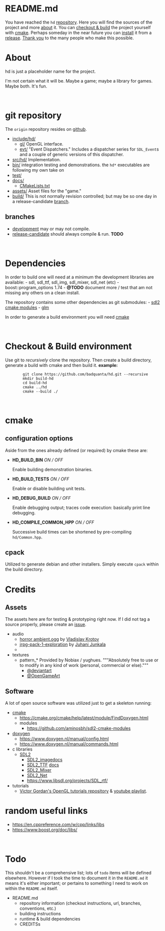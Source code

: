 # README.md

You have reached the `hd` [repository](#repository).
Here you will find the sources of the project and more [about](#about) it.
You can [checkout & build](#checkout_and_build) the project yourself with [cmake](#cmake).
Perhaps someday in the near future you can [install](#TODO) it from a [release](#TODO).
[Thank you](#credits) to the many people who make this possible.

# About
hd is just a placeholder name for the project.

I'm not certain what it will be.
Maybe a game; maybe a library for games. Maybe both. It's fun.

<a name="repository">&nbsp;</a>

# git repository

The `origin` repository resides on [github][PROJECT_GITHUB].
- [include/hd/](https://github.com/badquanta/hd/tree/development/include/hd)
    - [gl/](https://github.com/badquanta/hd/tree/development/include/hd/gl)
        OpenGL interface.
    - [evt/](https://github.com/badquanta/hd/tree/development/include/hd/evt)
        "Event Dispatchers."  Includes a dispatcher series for `SDL_Event`s and a couple of generic versions of this dispatcher.
- [src/hd/](https://github.com/badquanta/hd/tree/development/src/hd)
    Implementation.
- [bin/](https://github.com/badquanta/hd/tree/development/bin)
    integration testing and demonstrations. the `hd*` executables are following my own take on
- [test/](https://github.com/badquanta/hd/tree/development/test)
- [docs/](https://github.com/badquanta/hd/tree/development/docs)
    - [CMakeLists.txt](https://github.com/badquanta/hd/blob/development/docs/CMakeLists.txt)
- [assets/](https://github.com/badquanta/hd/tree/development/assets)
    Asset files for the "game."
- [build/](#TODO)
    This is not normally revision controlled; but may be so one day in a release-candidate [branch](#branches).

## branches

- [development](https://github.com/badquanta/hd/tree/development/) may or may not compile.
- [release-candidate](#TODO) should always compile & run. __TODO__

<a name="dependencies">&nbsp;</a>

# Dependencies

In order to build one will need at a minimum the development libraries are available:
    - sdl, sdl_ttf, sdl_img, sdl_mixer, sdl_net (etc)
    - boost::program_options 1.74
    - __@TODO__ document more / test that am not missing any others on a clean install.

The repository contains some other dependencies as git submodules:
    - [sdl2 cmake modules](https://gitlab.com/aminosbh/sdl2-cmake-modules)
    - [glm](https://github.com/g-truc/glm.git)

In order to generate a build environment you will need [cmake][CMAKE_HOME]

<a name="checkout_and_build">&nbsp;</a>

# Checkout & Build environment

Use git to _recursively_ clone the repository. Then create a build directory, generate a build with cmake and then build it. __example:__

            git clone https://github.com/badquanta/hd.git --recursive
            mkdir build-hd
            cd build-hd
            cmake ../hd
            cmake --build ./


<a name='cmake'>&nbsp;</a>

# cmake
## configuration options

Aside from the ones already defined (or required) by cmake these are:

- __HD_BUILD_BIN__ _ON / OFF_

    Enable building demonstration binaries.

- __HD_BUILD_TESTS__ _ON / OFF_

    Enable or disable building unit tests.

- __HD_DEBUG_BUILD__ _ON / OFF_

    Enable debugging output; traces code execution: basically print line debugging.

- __HD_COMPILE_COMMON_HPP__ _ON / OFF_

    Successive build times can be shortened by pre-compiling `hd/Common.hpp`.

## cpack

Utilized to generate debian and other installers. Simply execute `cpack` within the build directory.

<a name='credits'>

# Credits

## Assets

The assets here are for testing & prototyping right now. If I did not tag a source properly, please create an [issue][NEW_ISSUE].

- audio
    - [horror ambient.ogg](https://opengameart.org/content/horror-ambient) by [Vladislav Krotov](https://opengameart.org/users/vinrax)
    - [jrpg-pack-1-exploration](https://opengameart.org/content/jrpg-pack-1-exploration)
by [Juhani Junkala](https://opengameart.org/users/subspaceaudio)
    -
- textures
    - pattern_*
Provided by Nobiax / yughues. """Absolutely free to use or to modify in any kind of work (personal, commercial or else)."""
        - [@deviantart](nobiax.deviantart.com)
        - [@OpenGameArt](https://opengameart.org/users/yughues)



## Software

A lot of open source software was utilized just to get a skeleton running:

- [cmake][CMAKE_HOME]
    - https://cmake.org/cmake/help/latest/module/FindDoxygen.html
    - modules
        - https://github.com/aminosbh/sdl2-cmake-modules
- [doxygen][DOXYGEN_HOME]
    - https://www.doxygen.nl/manual/config.html
    - https://www.doxygen.nl/manual/commands.html
- c libraries
    - [SDL2][SDL_HOME]
        - [SDL2_image][SDL_IMAGE_HOME][docs][SDL_IMAGE_DOCS]
        - [SDL2_TTF][SDL_TTF_HOME] [docs][SDL_TTF_DOCS]
        - [SDL2_Mixer][SDL_MIXER_HOME]
        - [SDL2_Net][SDL_NET_HOME]
        - https://www.libsdl.org/projects/SDL_rtf/
- tutorials
    - [Victor Gordan's OpenGL tutorials repository][TUT_VICTOR_REPO] & [youtube playlist][TUT_VICTOR_YOUTUBE].

# random useful links
- https://en.cppreference.com/w/cpp/links/libs
- https://www.boost.org/doc/libs/

<a name="TODO">&nbsp;</a>

# Todo

This shouldn't be a comprehensive list; lots of `todo` items will be defined elsewhere.
However if I took the time to document it in the `README.md` it means it's either important; or pertains to something I need to work on within the `README.md` itself.

- README.md
    - repository information (checkout instructions, url, branches, conventions, etc.)
    - building instructions
    - runtime & build dependencies
    - CREDITSs


[PROJECT_GITHUB]: https://github.com/badquanta/hd
[CMAKE_HOME]: https://cmake.org/
[DOXYGEN_HOME]: https://www.doxygen.nl/
[SDL_HOME]: #TODO
[SDL_IMAGE_HOME]: https://www.libsdl.org/projects/SDL_image/
[SDL_IMAGE_DOCS]: https://www.libsdl.org/projects/docs/SDL_image/SDL_image.html
[SDL_TTF_HOME]: https://github.com/libsdl-org/SDL_ttf
[SDL_TTF_DOCS]: https://www.libsdl.org/projects/docs/SDL_ttf/
[SDL_MIXER_HOME]: https://www.libsdl.org/projects/SDL_mixer/
[SDL_MIXER_DOCS]: https://www.libsdl.org/projects/docs/SDL_mixer/
[SDL_NET_HOME]: https://www.libsdl.org/projects/SDL_net/
[TUT_VICTOR_REPO]: https://github.com/VictorGordan/opengl-tutorials
[TUT_VICTOR_YOUTUBE]: https://www.youtube.com/playlist?list=PLPaoO-vpZnumdcb4tZc4x5Q-v7CkrQ6M-
[NEW_ISSUE]: https://github.com/badquanta/hd/issues/new
[std::shared_ptr]: https://en.cppreference.com/w/cpp/memory/shared_ptr
[SDL_PROJECTS_DOC]: https://www.libsdl.org/projects/docs/